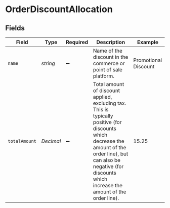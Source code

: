 # OrderDiscountAllocation


## Fields

| Field                                                                                                                                                                                                                          | Type                                                                                                                                                                                                                           | Required                                                                                                                                                                                                                       | Description                                                                                                                                                                                                                    | Example                                                                                                                                                                                                                        |
| ------------------------------------------------------------------------------------------------------------------------------------------------------------------------------------------------------------------------------ | ------------------------------------------------------------------------------------------------------------------------------------------------------------------------------------------------------------------------------ | ------------------------------------------------------------------------------------------------------------------------------------------------------------------------------------------------------------------------------ | ------------------------------------------------------------------------------------------------------------------------------------------------------------------------------------------------------------------------------ | ------------------------------------------------------------------------------------------------------------------------------------------------------------------------------------------------------------------------------ |
| `name`                                                                                                                                                                                                                         | *string*                                                                                                                                                                                                                       | :heavy_minus_sign:                                                                                                                                                                                                             | Name of the discount in the commerce or point of sale platform.                                                                                                                                                                | Promotional Discount                                                                                                                                                                                                           |
| `totalAmount`                                                                                                                                                                                                                  | *Decimal*                                                                                                                                                                                                                      | :heavy_minus_sign:                                                                                                                                                                                                             | Total amount of discount applied, excluding tax. This is typically positive (for discounts which decrease the amount of the order line), but can also be negative (for discounts which increase the amount of the order line). | 15.25                                                                                                                                                                                                                          |